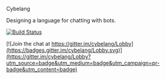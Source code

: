 Cybelang

Designing a language for chatting with bots.

[![Build Status](https://travis-ci.org/mem-memov/cybelang.svg?branch=master)](https://travis-ci.org/mem-memov/cybelang)

[![Join the chat at https://gitter.im/cybelang/Lobby](https://badges.gitter.im/cybelang/Lobby.svg)](https://gitter.im/cybelang/Lobby?utm_source=badge&utm_medium=badge&utm_campaign=pr-badge&utm_content=badge)